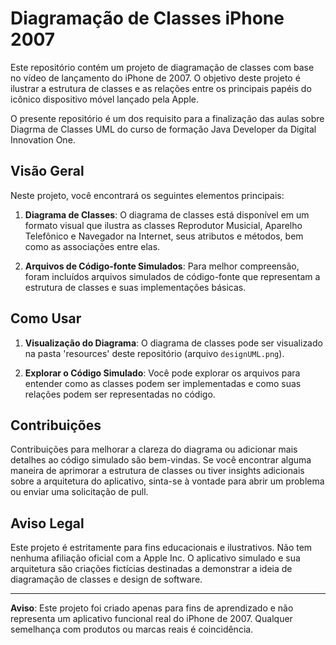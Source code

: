 # Diagramação de Classes iPhone 2007

Este repositório contém um projeto de diagramação de classes com base no vídeo de lançamento do iPhone de 2007. O objetivo deste projeto é ilustrar a estrutura de classes e as relações entre os principais papéis do icônico dispositivo móvel lançado pela Apple.

O presente repositório é um dos requisito para a finalização das aulas sobre Diagrma de Classes UML do curso de formação Java Developer da Digital Innovation One.

## Visão Geral

Neste projeto, você encontrará os seguintes elementos principais:

1. **Diagrama de Classes**: O diagrama de classes está disponível em um formato visual que ilustra as classes Reprodutor Musicial, Aparelho Telefônico e Navegador na Internet, seus atributos e métodos, bem como as associações entre elas.

2. **Arquivos de Código-fonte Simulados**: Para melhor compreensão, foram incluídos arquivos simulados de código-fonte que representam a estrutura de classes e suas implementações básicas.

## Como Usar

1. **Visualização do Diagrama**: O diagrama de classes pode ser visualizado na pasta 'resources' deste repositório (arquivo `designUML.png`).

2. **Explorar o Código Simulado**: Você pode explorar os arquivos para entender como as classes podem ser implementadas e como suas relações podem ser representadas no código.

## Contribuições

Contribuições para melhorar a clareza do diagrama ou adicionar mais detalhes ao código simulado são bem-vindas. Se você encontrar alguma maneira de aprimorar a estrutura de classes ou tiver insights adicionais sobre a arquitetura do aplicativo, sinta-se à vontade para abrir um problema ou enviar uma solicitação de pull.

## Aviso Legal

Este projeto é estritamente para fins educacionais e ilustrativos. Não tem nenhuma afiliação oficial com a Apple Inc. O aplicativo simulado e sua arquitetura são criações fictícias destinadas a demonstrar a ideia de diagramação de classes e design de software.

---

**Aviso**: Este projeto foi criado apenas para fins de aprendizado e não representa um aplicativo funcional real do iPhone de 2007. Qualquer semelhança com produtos ou marcas reais é coincidência.
